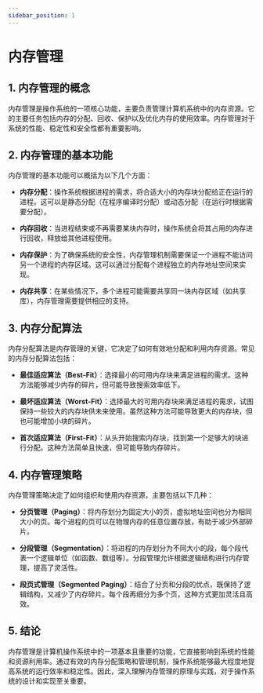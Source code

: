 ```yaml
---
sidebar_position: 1
---
```


# 内存管理

## 1. 内存管理的概念

内存管理是操作系统的一项核心功能，主要负责管理计算机系统中的内存资源。它的主要任务包括内存的分配、回收、保护以及优化内存的使用效率。内存管理对于系统的性能、稳定性和安全性都有重要影响。

## 2. 内存管理的基本功能

内存管理的基本功能可以概括为以下几个方面：

- **内存分配**：操作系统根据进程的需求，将合适大小的内存块分配给正在运行的进程。这可以是静态分配（在程序编译时分配）或动态分配（在运行时根据需要分配）。
  
- **内存回收**：当进程结束或不再需要某块内存时，操作系统会将其占用的内存进行回收，释放给其他进程使用。

- **内存保护**：为了确保系统的安全性，内存管理机制需要保证一个进程不能访问另一个进程的内存区域。这可以通过分配每个进程独立的内存地址空间来实现。

- **内存共享**：在某些情况下，多个进程可能需要共享同一块内存区域（如共享库），内存管理需要提供相应的支持。

## 3. 内存分配算法

内存分配算法是内存管理的关键，它决定了如何有效地分配和利用内存资源。常见的内存分配算法包括：

- **最佳适应算法（Best-Fit）**：选择最小的可用内存块来满足进程的需求。这种方法能够减少内存的碎片，但可能导致搜索效率低下。

- **最坏适应算法（Worst-Fit）**：选择最大的可用内存块来满足进程的需求，试图保持一些较大的内存块供未来使用。虽然这种方法可能导致更大的内存块，但也可能增加小块的碎片。

- **首次适应算法（First-Fit）**：从头开始搜索内存块，找到第一个足够大的块进行分配。这种方法简单且快速，但可能导致内存碎片。

## 4. 内存管理策略

内存管理策略决定了如何组织和使用内存资源，主要包括以下几种：

- **分页管理（Paging）**：将内存划分为固定大小的页，虚拟地址空间也分为相同大小的页。每个进程的页可以在物理内存的任意位置存放，有助于减少外部碎片。

- **分段管理（Segmentation）**：将进程的内存划分为不同大小的段，每个段代表一个逻辑单位（如函数、数组等）。分段管理允许根据逻辑结构进行内存管理，提高了灵活性。

- **段页式管理（Segmented Paging）**：结合了分页和分段的优点，既保持了逻辑结构，又减少了内存碎片。每个段再细分为多个页，这种方式更加灵活且高效。

## 5. 结论

内存管理是计算机操作系统中的一项基本且重要的功能，它直接影响到系统的性能和资源利用率。通过有效的内存分配策略和管理机制，操作系统能够最大程度地提高系统的运行效率和稳定性。因此，深入理解内存管理的原理与实践，对于操作系统的设计和实现至关重要。
